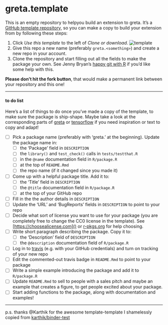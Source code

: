 
<!-- README.md is generated from README.Rmd. Please edit that file -->

# greta.template

<!-- badges: start -->

<!-- once you've signed into travis and set it to wath your new repository, you can edit the following badges to point to your repo -->

<!-- [![Build Status](https://travis-ci.org/greta-dev/greta.template.svg?branch=master)](https://travis-ci.org/<user>/<repo>) -->

<!-- badges: end -->

This is an empty repository to helpyou build an extension to greta. It’s
a [GitHub template
repository](https://github.blog/2019-06-06-generate-new-repositories-with-repository-templates/),
so you can make a copy to build your extension from by following these
steps:

1.  Click *Use this template* to the left of *Clone or download*.
    ![template](https://i.imgur.com/TcLpIvM.png)
2.  Give this repo a new name (preferably `greta.<something>`) and
    create a new repo in your account.
3.  Clone the repository and start filling out all the fields to make
    the package your own. See Jenny Bryan’s [happy git with
    R](https://happygitwithr.com/push-pull-github.html) if you’d like
    some help with this.

**Please don’t hit the fork button**, that would make a permanent link
between your repository and this one\!

-----

#### to do list

Here’s a list of things to do once you’ve made a copy of the template,
to make sure the package is ship-shape. Maybe take a look at the
corresponding parts of [greta](https://github.com/greta-dev/greta) or
[tensorflow](https://github.com/rstudio/tensorflow) if you need
inspiration or text to copy and adapt\!

  - [ ] Pick a package name (preferably with ‘greta.’ at the beginning).
    Update the package name in:
      - [ ] the ‘Package’ field in `DESCRIPTION`
      - [ ] the `library()` and `test_check()` calls in
        `tests/testthat.R`
      - [ ] in the `@name` documentation field in `R/package.R`
      - [ ] at the top of `README.Rmd`
      - [ ] the repo name (if it changed since you made it)
  - [ ] Come up with a helpful package title. Add it to:
      - [ ] the ‘Title’ field in `DESCRIPTION`
      - [ ] the `@title` documentation field in `R/package.R`
      - [ ] at the top of your GitHub repo
  - [ ] Fill in the the author details in `DESCRIPTION`
  - [ ] Update the ‘URL’ and ‘BugReports’ fields in `DESCRIPTION` to
    point to your repo
  - [ ] Decide what sort of license you want to use for your package
    (you are completely free to change the CC0 license in the template).
    See [https://choosealicense.com]() or
    [r-pkgs.org](https://r-pkgs.org/description.html#license) for help
    choosing.
  - [ ] Write short paragraph describing the package. Copy it to:
      - [ ] the ‘Description’ field of `DESCRIPTION`
      - [ ] the `@description` documentation field of `R/package.R`
  - [ ] Log in to [travis](https://travis-ci.org) (e.g. with your GitHub
    credentials) and turn on tracking of your new repo
  - [ ] Edit the commented-out travis badge in `README.Rmd` to point to
    your package
  - [ ] Write a simple example introducing the package and add it to
    `R/package.R`
  - [ ] Update `README.Rmd` to sell to people with a sales pitch and
    maybe an example that creates a figure, to get people excited about
    your package.
  - [ ] Start adding functions to the package, along with documentation
    and examples\!

-----

p.s. thanks @Karthik for the awesome template-template I shamelessly
copied from
[karthik/binder-test](https://github.com/karthik/binder-test)
